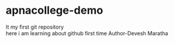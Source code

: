 # apnacollege-demo
It my first git repository
<br>
here i am learning about github first time 
Author-Devesh Maratha
